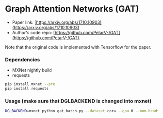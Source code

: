 Graph Attention Networks (GAT)
============

- Paper link: [https://arxiv.org/abs/1710.10903](https://arxiv.org/abs/1710.10903)
- Author's code repo:
  [https://github.com/PetarV-/GAT](https://github.com/PetarV-/GAT).

Note that the original code is implemented with Tensorflow for the paper.

### Dependencies
* MXNet nightly build
* requests

```bash
pip install mxnet --pre
pip install requests
```


### Usage (make sure that DGLBACKEND is changed into mxnet)
```bash
DGLBACKEND=mxnet python gat_batch.py --dataset cora --gpu 0 --num-heads 8
```
